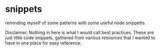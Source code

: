 snippets
========

reminding myself of some patterns with some useful node snippetts

Disclaimer. 
Nothing in here is what I would call best practices. These are just little code snippets, gathered from various 
resources that I wanted to have in one place for easy reference. 

